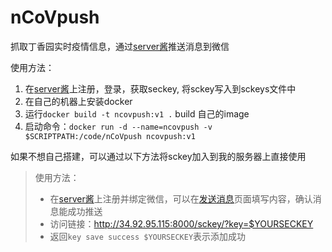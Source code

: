 # nCoVpush
抓取丁香园实时疫情信息，通过[server酱](http://sc.ftqq.com/3.version)推送消息到微信

使用方法：
  1. 在[server酱](http://sc.ftqq.com/3.version)上注册，登录，获取seckey, 将sckey写入到sckeys文件中
  2. 在自己的机器上安装docker
  3. 运行`docker build -t ncovpush:v1 .` build 自己的image
  4. 启动命令：`docker run -d --name=ncovpush -v $SCRIPTPATH:/code/nCoVpush ncovpush:v1`
  
如果不想自己搭建，可以通过以下方法将sckey加入到我的服务器上直接使用
> 使用方法：
>+   在[server酱](http://sc.ftqq.com/3.version)上注册并绑定微信，可以在[发送消息](http://sc.ftqq.com/?c=code)页面填写内容，确认消息能成功推送
>+   访问链接：http://34.92.95.115:8000/sckey/?key=$YOURSECKEY
>+   返回`key save success $YOURSECKEY`表示添加成功
  
